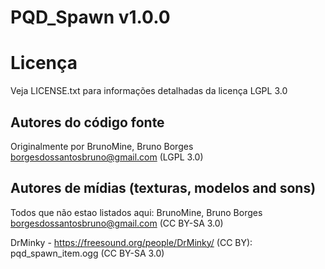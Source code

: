 PQD_Spawn v1.0.0
==============

# Licença
Veja LICENSE.txt para informações detalhadas da licença LGPL 3.0

Autores do código fonte
-----------------------
Originalmente por BrunoMine, Bruno Borges <borgesdossantosbruno@gmail.com> (LGPL 3.0)

Autores de mídias (texturas, modelos and sons)
----------------------------------------------
Todos que não estao listados aqui:
BrunoMine, Bruno Borges <borgesdossantosbruno@gmail.com> (CC BY-SA 3.0)

DrMinky - https://freesound.org/people/DrMinky/ (CC BY):
	pqd_spawn_item.ogg (CC BY-SA 3.0)

